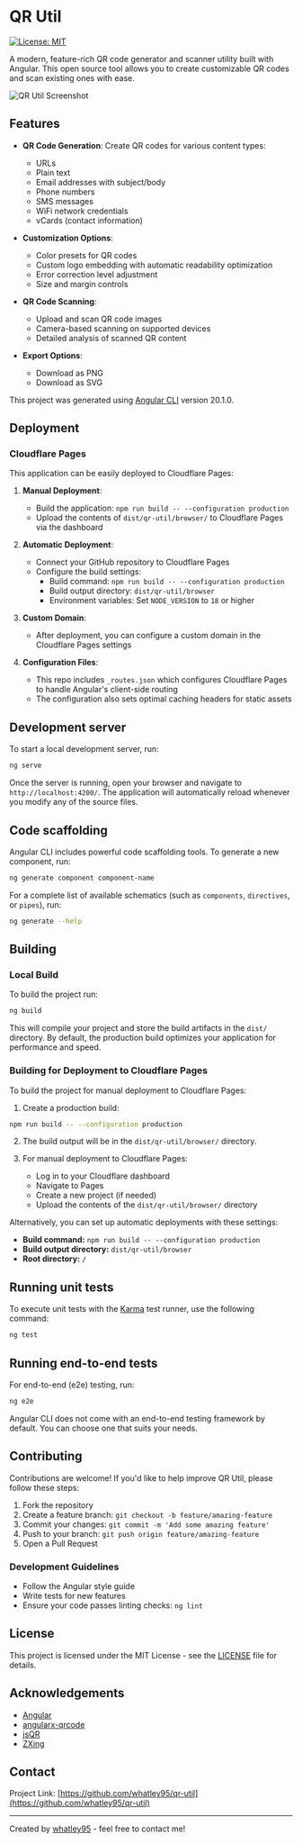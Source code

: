 # QR Util

[![License: MIT](https://img.shields.io/badge/License-MIT-blue.svg)](https://opensource.org/licenses/MIT)

A modern, feature-rich QR code generator and scanner utility built with Angular. This open source tool allows you to create customizable QR codes and scan existing ones with ease.

![QR Util Screenshot](https://via.placeholder.com/800x400?text=QR+Util+Screenshot)

## Features

- **QR Code Generation**: Create QR codes for various content types:
  - URLs
  - Plain text
  - Email addresses with subject/body
  - Phone numbers
  - SMS messages
  - WiFi network credentials
  - vCards (contact information)

- **Customization Options**:
  - Color presets for QR codes
  - Custom logo embedding with automatic readability optimization
  - Error correction level adjustment
  - Size and margin controls

- **QR Code Scanning**:
  - Upload and scan QR code images
  - Camera-based scanning on supported devices
  - Detailed analysis of scanned QR content

- **Export Options**:
  - Download as PNG
  - Download as SVG

This project was generated using [Angular CLI](https://github.com/angular/angular-cli) version 20.1.0.

## Deployment

### Cloudflare Pages
This application can be easily deployed to Cloudflare Pages:

1. **Manual Deployment**:
   - Build the application: `npm run build -- --configuration production`
   - Upload the contents of `dist/qr-util/browser/` to Cloudflare Pages via the dashboard

2. **Automatic Deployment**:
   - Connect your GitHub repository to Cloudflare Pages
   - Configure the build settings:
     - Build command: `npm run build -- --configuration production`
     - Build output directory: `dist/qr-util/browser`
     - Environment variables: Set `NODE_VERSION` to `18` or higher

3. **Custom Domain**:
   - After deployment, you can configure a custom domain in the Cloudflare Pages settings

4. **Configuration Files**:
   - This repo includes `_routes.json` which configures Cloudflare Pages to handle Angular's client-side routing
   - The configuration also sets optimal caching headers for static assets

## Development server

To start a local development server, run:

```bash
ng serve
```

Once the server is running, open your browser and navigate to `http://localhost:4200/`. The application will automatically reload whenever you modify any of the source files.

## Code scaffolding

Angular CLI includes powerful code scaffolding tools. To generate a new component, run:

```bash
ng generate component component-name
```

For a complete list of available schematics (such as `components`, `directives`, or `pipes`), run:

```bash
ng generate --help
```

## Building

### Local Build

To build the project run:

```bash
ng build
```

This will compile your project and store the build artifacts in the `dist/` directory. By default, the production build optimizes your application for performance and speed.

### Building for Deployment to Cloudflare Pages

To build the project for manual deployment to Cloudflare Pages:

1. Create a production build:

```bash
npm run build -- --configuration production
```

2. The build output will be in the `dist/qr-util/browser/` directory.

3. For manual deployment to Cloudflare Pages:
   - Log in to your Cloudflare dashboard
   - Navigate to Pages
   - Create a new project (if needed)
   - Upload the contents of the `dist/qr-util/browser/` directory

Alternatively, you can set up automatic deployments with these settings:
- **Build command:** `npm run build -- --configuration production`
- **Build output directory:** `dist/qr-util/browser`
- **Root directory:** `/`

## Running unit tests

To execute unit tests with the [Karma](https://karma-runner.github.io) test runner, use the following command:

```bash
ng test
```

## Running end-to-end tests

For end-to-end (e2e) testing, run:

```bash
ng e2e
```

Angular CLI does not come with an end-to-end testing framework by default. You can choose one that suits your needs.

## Contributing

Contributions are welcome! If you'd like to help improve QR Util, please follow these steps:

1. Fork the repository
2. Create a feature branch: `git checkout -b feature/amazing-feature`
3. Commit your changes: `git commit -m 'Add some amazing feature'`
4. Push to your branch: `git push origin feature/amazing-feature`
5. Open a Pull Request

### Development Guidelines

- Follow the Angular style guide
- Write tests for new features
- Ensure your code passes linting checks: `ng lint`

## License

This project is licensed under the MIT License - see the [LICENSE](LICENSE) file for details.

## Acknowledgements

- [Angular](https://angular.dev/)
- [angularx-qrcode](https://www.npmjs.com/package/angularx-qrcode)
- [jsQR](https://github.com/cozmo/jsQR)
- [ZXing](https://github.com/zxing/zxing)

## Contact

Project Link: [https://github.com/whatley95/qr-util](https://github.com/whatley95/qr-util)

---

Created by [whatley95](https://github.com/whatley95) - feel free to contact me!

